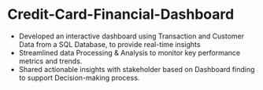 # Credit-Card-Financial-Dashboard
- Developed an interactive dashboard using Transaction and Customer Data from a SQL Database, to provide real-time insights
- Streamlined data Processing & Analysis to monitor key performance metrics and trends.
- Shared actionable insights with stakeholder based on Dashboard finding to support Decision-making process.
